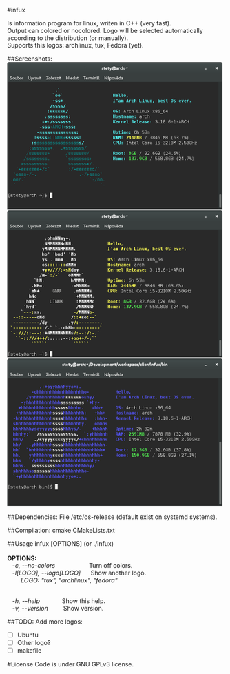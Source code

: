 #infux

Is information program for linux, writen in C++ (very fast). <br>
Output can colored or nocolored. Logo will be selected automatically according to the distribution (or manually).<br>
Supports this logos: archlinux, tux, Fedora (yet).<br>

##Screenshots:
<img src="https://raw.githubusercontent.com/petr-stety-stetka/infux/master/screenshots/screenshot-arch.png" width="500px" /> 
<img src="https://raw.githubusercontent.com/petr-stety-stetka/infux/master/screenshots/screenshot-tux.png" width="500px" /> 
<img src="https://raw.githubusercontent.com/petr-stety-stetka/infux/master/screenshots/screenshot-fedora.png" width="500px" /> 

##Dependencies:
File /etc/os-release (default exist on systemd systems).

##Compilation:
cmake CMakeLists.txt

##Usage
infux \[OPTIONS\] (or ./infux) <br><br>
**OPTIONS:**<br>
&nbsp;&nbsp;&nbsp;*-c, --no-colors*&nbsp;&nbsp;&nbsp;&nbsp;&nbsp;&nbsp;&nbsp;&nbsp;&nbsp;&nbsp;&nbsp;&nbsp;&nbsp;&nbsp;&nbsp;&nbsp;&nbsp;&nbsp;&nbsp;&nbsp;Turn off colors.<br>
&nbsp;&nbsp;&nbsp;*-l[LOGO], --logo[LOGO]*&nbsp;&nbsp;&nbsp;&nbsp;&nbsp;&nbsp;Show another logo.<br>
&nbsp;&nbsp;&nbsp;&nbsp;&nbsp;&nbsp;&nbsp;&nbsp;*LOGO: "tux", "archlinux", "fedora"*<br><br>

&nbsp;&nbsp;&nbsp;*-h, --help*&nbsp;&nbsp;&nbsp;&nbsp;&nbsp;&nbsp;&nbsp;&nbsp;&nbsp;&nbsp;&nbsp;&nbsp;&nbsp;Show this help.<br>
&nbsp;&nbsp;&nbsp;*-v, --version*&nbsp;&nbsp;&nbsp;&nbsp;&nbsp;&nbsp;&nbsp;&nbsp;&nbsp;Show version.<br>

##TODO:
Add more logos:
- [ ] Ubuntu
- [ ] Other logo?
- [ ] makefile

#License 
Code is under GNU GPLv3 license.
